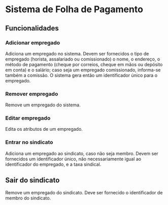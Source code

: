 # Sistema de Folha de Pagamento
## Funcionalidades
### Adicionar empregado
Adiciona um empregado no sistema. Devem ser fornecidos o tipo de empregado
(horista, assalariado ou comissionado) o nome, o endereço, o método de
pagamento (cheque por correios, cheque em mãos ou depósito em conta) e o
salário; caso seja um empregado comissionado, informa-se também a comissão.
O sistema gera então um identificador único para o empregado.
### Remover empregado
Remove um empregado do sistema.
### Editar empregado
Edita os atributos de um empregado.
### Entrar no sindicato
Adiciona um empregado ao sindicato, caso não seja membro. Devem ser
fornecidos um identificador único, não necessariamente igual ao
identificador do empregado, e a taxa sindical.
## Sair do sindicato
Remove um empregado do sindicato. Deve ser fornecido o identificador de
membro do sindicato.
